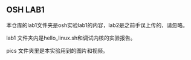 ## OSH LAB1

本仓库的lab1文件夹是osh实验lab1的内容，lab2是之前手误上传的，请忽略。

lab1 文件夹内是hello_linux.sh和调试内核的实验报告。

pics 文件夹里是本实验用到的图片和视频。